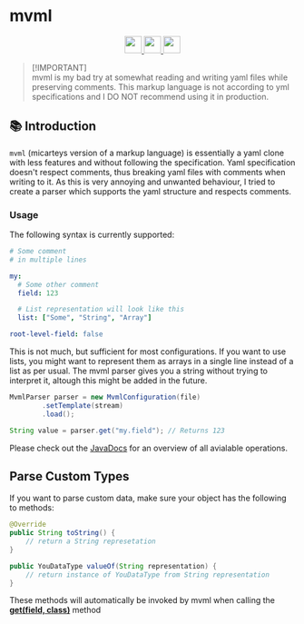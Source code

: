 # mvml

<div align="center">
  <a href="https://www.oracle.com/java/">
    <img
      src="https://img.shields.io/badge/Written%20in-java-%23EF4041?style=for-the-badge"
      height="30"
    />
  </a>
  <a href="https://jitpack.io/#micartey/mvml/master-SNAPSHOT">
    <img
      src="https://img.shields.io/badge/jitpack-master-%2321f21?style=for-the-badge"
      height="30"
    />
  </a>
  <a href="https://micartey.github.io/mvml/docs/me/micartey/mvml/MvmlParser.html" target="_blank">
    <img
      src="https://img.shields.io/badge/javadoc-reference-5272B4.svg?style=for-the-badge"
      height="30"
    />
  </a>
</div>

> [!IMPORTANT]\
> mvml is my bad try at somewhat reading and writing yaml files while preserving comments.
> This markup language is not according to yml specifications and I DO NOT recommend using it in production.


## 📚 Introduction

`mvml` (micarteys version of a markup language) is essentially a yaml clone with less features and without following the specification.
Yaml specification doesn't respect comments, thus breaking yaml files with comments when writing to it.
As this is very annoying and unwanted behaviour, I tried to create a parser which supports the yaml structure and respects comments.

### Usage

The following syntax is currently supported:

```yaml
# Some comment
# in multiple lines

my:
  # Some other comment
  field: 123

  # List representation will look like this
  list: ["Some", "String", "Array"]

root-level-field: false
```

This is not much, but sufficient for most configurations.
If you want to use lists, you might want to represent them as arrays in a single line instead of a list as per usual.
The mvml parser gives you a string without trying to interpret it, altough this might be added in the future.


```java
MvmlParser parser = new MvmlConfiguration(file)
        .setTemplate(stream)
        .load();

String value = parser.get("my.field"); // Returns 123
```

Please check out the [JavaDocs](https://micartey.github.io/mvml/docs/me/micartey/mvml/MvmlParser.html) for an overview of all avialable operations.

## Parse Custom Types

If you want to parse custom data, make sure your object has the following to methods:

```java
@Override
public String toString() {
    // return a String represetation
}

public YouDataType valueOf(String representation) {
    // return instance of YouDataType from String representation
}
```

These methods will automatically be invoked by mvml when calling the [**get(field, class)**](https://micartey.github.io/mvml/docs/me/micartey/mvml/MvmlParser.html#get(java.lang.String,java.lang.Class)) method